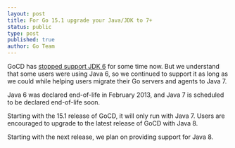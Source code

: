 ```yaml
---
layout: post
title: For Go 15.1 upgrade your Java/JDK to 7+ 
status: public
type: post
published: true
author: Go Team
---
```


GoCD has [stopped support JDK 6](http://www.go.cd/2014/07/09/stopping-support-for-java-jdk-6.html) for some time now. But we understand that some users were using Java 6, so we continued to support it as long as we could while helping users migrate their Go servers and agents to Java 7.

Java 6 was declared end-of-life in February 2013, and Java 7 is scheduled to be declared end-of-life soon.

Starting with the 15.1 release of GoCD, it will only run with Java 7. Users are encouraged to upgrade to the latest release of GoCD with Java 8.

Starting with the next release, we plan on providing support for Java 8.

